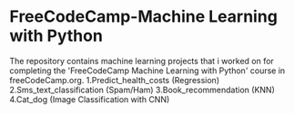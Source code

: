 # FreeCodeCamp-Machine Learning with Python

The repository contains machine learning projects that i worked on for completing the 'FreeCodeCamp Machine Learning with Python' course in freeCodeCamp.org. 
1.Predict_health_costs (Regression)
2.Sms_text_classification (Spam/Ham)
3.Book_recommendation (KNN)
4.Cat_dog (Image Classification with CNN)
